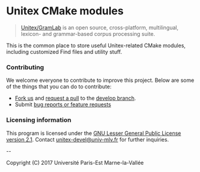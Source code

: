 # Unitex CMake modules

> [Unitex/GramLab][unitex] is an open source, cross-platform, multilingual, lexicon- and grammar-based corpus processing suite.

This is the common place to store useful Unitex-related CMake modules, including customized Find files and utility stuff.

### Contributing

We welcome everyone to contribute to improve this project. Below are some of the
things that you can do to contribute:

-  [Fork us](https://github.com/UnitexGramLab/unitex-cmake-modules/fork) and [request a pull](https://github.com/UnitexGramLab/unitex-cmake-modules/pulls) to the [develop branch](https://github.com/UnitexGramLab/unitex-cmake-modules/tree/develop).
-  Submit [bug reports or feature requests](https://github.com/UnitexGramLab/unitex-cmake-modules/issues)

### Licensing information
This program is licensed under the [GNU Lesser General Public License version 2.1](/LICENSE). Contact unitex-devel@univ-mlv.fr for further inquiries.

--

Copyright (C) 2017 Université Paris-Est Marne-la-Vallée

[unitex]: http://unitexgramlab.org

